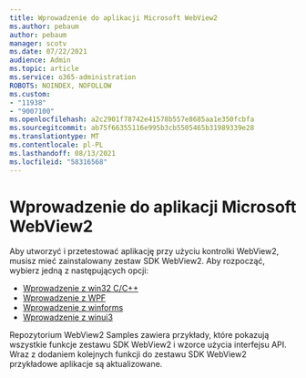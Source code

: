 ```yaml
---
title: Wprowadzenie do aplikacji Microsoft WebView2
ms.author: pebaum
author: pebaum
manager: scotv
ms.date: 07/22/2021
audience: Admin
ms.topic: article
ms.service: o365-administration
ROBOTS: NOINDEX, NOFOLLOW
ms.custom:
- "11938"
- "9007100"
ms.openlocfilehash: a2c2901f78742e41578b557e8685aa1e350fcbfa
ms.sourcegitcommit: ab75f66355116e995b3cb5505465b31989339e28
ms.translationtype: MT
ms.contentlocale: pl-PL
ms.lasthandoff: 08/13/2021
ms.locfileid: "58316568"
---
```

# <a name="get-started-with-microsoft-webview2"></a>Wprowadzenie do aplikacji Microsoft WebView2

Aby utworzyć i przetestować aplikację przy użyciu kontrolki WebView2, musisz mieć zainstalowany zestaw SDK WebView2. Aby rozpocząć, wybierz jedną z następujących opcji:

- [Wprowadzenie z win32 C/C++](https://docs.microsoft.com/microsoft-edge/webview2/get-started/win32)
- [Wprowadzenie z WPF](https://docs.microsoft.com/microsoft-edge/webview2/get-started/wpf)
- [Wprowadzenie z winforms](https://docs.microsoft.com/microsoft-edge/webview2/get-started/winforms)
- [Wprowadzenie z winui3](https://docs.microsoft.com/microsoft-edge/webview2/get-started/winui)

Repozytorium WebView2 Samples zawiera przykłady, które pokazują wszystkie funkcje zestawu SDK WebView2 i wzorce użycia interfejsu API. Wraz z dodaniem kolejnych funkcji do zestawu SDK WebView2 przykładowe aplikacje są aktualizowane.

